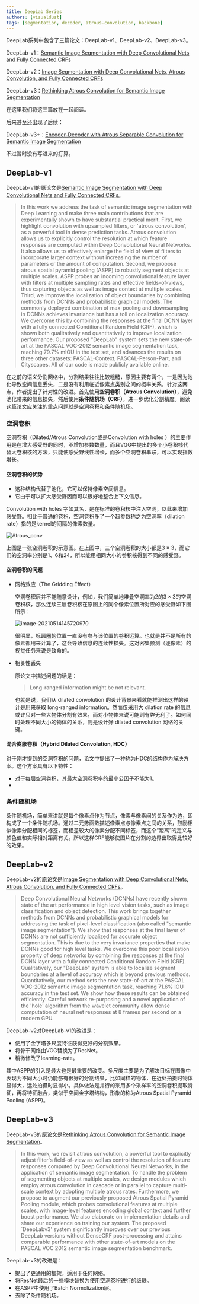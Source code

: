 ```yaml
---
title: DeepLab Series
authors: [visualdust]
tags: [segmentation, decoder, atrous-convolution, backbone]
--- 
```


DeepLab系列中包含了三篇论文：DeepLab-v1、DeepLab-v2、DeepLab-v3。

DeepLab-v1：[Semantic Image Segmentation with Deep Convolutional Nets and Fully Connected CRFs](https://arxiv.org/abs/1412.7062)

DeepLab-v2：[Image Segmentation with Deep Convolutional Nets, Atrous Convolution, and Fully Connected CRFs](https://arxiv.org/abs/1606.00915)

DeepLab-v3：[Rethinking Atrous Convolution for Semantic Image Segmentation](https://arxiv.org/pdf/1706.05587.pdf)

在这里我们将这三篇放在一起阅读。

后来甚至还出现了后续：

DeepLab-v3+：[Encoder-Decoder with Atrous Separable Convolution for Semantic Image Segmentation](https://arxiv.org/abs/1802.02611)

不过暂时没有写进来的打算。

<!--truncate-->

## DeepLab-v1

DeepLab-v1的原论文是[Semantic Image Segmentation with Deep Convolutional Nets and Fully Connected CRFs](https://arxiv.org/abs/1412.7062)。

> In this work we address the task of semantic image segmentation with Deep Learning and make three main contributions that are experimentally shown to have substantial practical merit. First, we highlight convolution with upsampled filters, or 'atrous convolution', as a powerful tool in dense prediction tasks. Atrous convolution allows us to explicitly control the resolution at which feature responses are computed within Deep Convolutional Neural Networks. It also allows us to effectively enlarge the field of view of filters to incorporate larger context without increasing the number of parameters or the amount of computation. Second, we propose atrous spatial pyramid pooling (ASPP) to robustly segment objects at multiple scales. ASPP probes an incoming convolutional feature layer with filters at multiple sampling rates and effective fields-of-views, thus capturing objects as well as image context at multiple scales. Third, we improve the localization of object boundaries by combining methods from DCNNs and probabilistic graphical models. The commonly deployed combination of max-pooling and downsampling in DCNNs achieves invariance but has a toll on localization accuracy. We overcome this by combining the responses at the final DCNN layer with a fully connected Conditional Random Field (CRF), which is shown both qualitatively and quantitatively to improve localization performance. Our proposed "DeepLab" system sets the new state-of-art at the PASCAL VOC-2012 semantic image segmentation task, reaching 79.7% mIOU in the test set, and advances the results on three other datasets: PASCAL-Context, PASCAL-Person-Part, and Cityscapes. All of our code is made publicly available online.

在之前的语义分割网络中，分割结果往往比较粗糙，原因主要有两个，一是因为池化导致空间信息丢失，二是没有利用临近像素点类别之间的概率关系，针对这两点，作者提出了针对性的改进。首先使用**空洞卷积（Atrous Convolution）**，避免池化带来的信息损失，然后使用**条件随机场（CRF）**，进一步优化分割精度。阅读这篇论文应关注的重点问题就是空洞卷积和条件随机场。

### 空洞卷积

空洞卷积（Dilated/Atrous Convolution或是Convolution with holes ）的主要作用是在增大感受野的同时，不增加参数数量，而且VGG中提出的多个小卷积核代替大卷积核的方法，只能使感受野线性增长，而多个空洞卷积串联，可以实现指数增长。

#### 空洞卷积的优势

- 这种结构代替了池化，它可以保持像素空间信息。
- 它由于可以扩大感受野因而可以很好地整合上下文信息。

Convolution with holes 字如其名，是在标准的卷积核中注入空洞，以此来增加感受野。相比于普通的卷积，空洞卷积多了一个超参数称之为空洞率（dilation rate）指的是kernel的间隔的像素数量。

![Atrous_conv](./src/DeepLab-Series/Atrous_conv.png)

上图是一张空洞卷积的示意图。在上图中，三个空洞卷积的大小都是$3\times 3$，而它们的空洞率分别是1、6和24，所以能用相同大小的卷积核得到不同的感受野。

#### 空洞卷积的问题

- 网格效应（The Gridding Effect）

  空洞卷积层并不能随意设计，例如，我们简单地堆叠空洞率为2的$3\times 3$的空洞卷积核，那么连续三层卷积核在原图上的同个像素位置所对应的感受野如下图所示：

  ![image-20210514145720970](./src/DeepLab-Series/image-20210514145720970.png)

  很明显，标圆圈的位置一直没有参与该位置的卷积运算。也就是并不是所有的像素都用来计算了，这会导致信息的连续性损失。这对密集预测（逐像素）的视觉任务来说是致命的。

- 相关性丢失

  原论文中描述问题的话是：

  > Long-ranged information might be not relevant.

  也就是说，我们从 dilated convolution 的设计背景来看就能推测出这样的设计是用来获取 long-ranged information。然而仅采用大 dilation rate 的信息或许只对一些大物体分割有效果，而对小物体来说可能则有弊无利了。如何同时处理不同大小的物体的关系，则是设计好 dilated convolution 网络的关键。

#### 混合膨胀卷积（Hybrid Dilated Convolution, HDC）

对于刚才提到的空洞卷积的问题，论文中提出了一种称为HDC的结构作为解决方案。这个方案具有以下特性：

- 对于每层空洞卷积，其最大空洞卷积率的最小公因子不能为1。
- 

### 条件随机场

条件随机场，简单来讲就是每个像素点作为节点，像素与像素间的关系作为边，即构成了一个条件随机场。通过二元势函数描述像素点与像素点之间的关系，鼓励相似像素分配相同的标签，而相差较大的像素分配不同标签，而这个“距离”的定义与颜色值和实际相对距离有关。所以这样CRF能够使图片在分割的边界出取得比较好的效果。

## DeepLab-v2

DeepLab-v2的原论文是[Image Segmentation with Deep Convolutional Nets, Atrous Convolution, and Fully Connected CRFs](https://arxiv.org/abs/1606.00915)。

> Deep Convolutional Neural Networks (DCNNs) have recently shown state of the art performance in high level vision tasks, such as image classification and object detection. This work brings together methods from DCNNs and probabilistic graphical models for addressing the task of pixel-level classification (also called "semantic image segmentation"). We show that responses at the final layer of DCNNs are not sufficiently localized for accurate object segmentation. This is due to the very invariance properties that make DCNNs good for high level tasks. We overcome this poor localization property of deep networks by combining the responses at the final DCNN layer with a fully connected Conditional Random Field (CRF). Qualitatively, our "DeepLab" system is able to localize segment boundaries at a level of accuracy which is beyond previous methods. Quantitatively, our method sets the new state-of-art at the PASCAL VOC-2012 semantic image segmentation task, reaching 71.6% IOU accuracy in the test set. We show how these results can be obtained efficiently: Careful network re-purposing and a novel application of the 'hole' algorithm from the wavelet community allow dense computation of neural net responses at 8 frames per second on a modern GPU.

DeepLab-v2对DeepLab-v1的改进是：

- 使用了金字塔多尺度特征获得更好的分割效果。
- 将骨干网络由VGG替换为了ResNet。
- 稍微修改了learning-rate。

其中ASPP的引入是最大也是最重要的改变。多尺度主要是为了解决目标在图像中表现为不同大小时仍能够有很好的分割结果，比如同样的物体，在近处拍摄时物体显得大，远处拍摄时显得小。具体做法是并行的采用多个采样率的空洞卷积提取特征，再将特征融合，类似于空间金字塔结构，形象的称为Atrous Spatial Pyramid Pooling (ASPP)。

## DeepLab-v3

DeepLab-v3的原论文是[Rethinking Atrous Convolution for Semantic Image Segmentation](https://arxiv.org/abs/1706.05587)。

> In this work, we revisit atrous convolution, a powerful tool to explicitly adjust filter's field-of-view as well as control the resolution of feature responses computed by Deep Convolutional Neural Networks, in the application of semantic image segmentation. To handle the problem of segmenting objects at multiple scales, we design modules which employ atrous convolution in cascade or in parallel to capture multi-scale context by adopting multiple atrous rates. Furthermore, we propose to augment our previously proposed Atrous Spatial Pyramid Pooling module, which probes convolutional features at multiple scales, with image-level features encoding global context and further boost performance. We also elaborate on implementation details and share our experience on training our system. The proposed `DeepLabv3' system significantly improves over our previous DeepLab versions without DenseCRF post-processing and attains comparable performance with other state-of-art models on the PASCAL VOC 2012 semantic image segmentation benchmark.

DeepLab-v3的改进是：

- 提出了更通用的框架，适用于任何网络。
- 将ResNet最后的一些模块替换为使用空洞卷积进行的级联。
- 在ASPP中使用了Batch Normolization层。
- 去除了条件随机场。